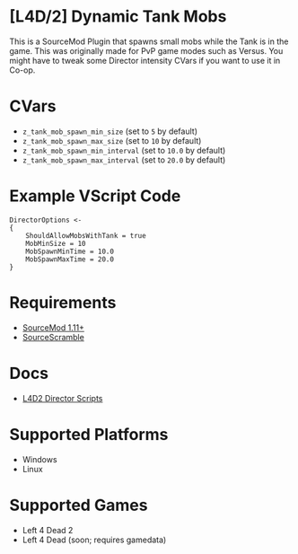 # [L4D/2] Dynamic Tank Mobs
This is a SourceMod Plugin that spawns small mobs while the Tank is in the game. This was originally made for PvP game modes such as Versus. You might have to tweak some Director intensity CVars if you want to use it in Co-op.

# CVars
- `z_tank_mob_spawn_min_size` (set to `5` by default)
- `z_tank_mob_spawn_max_size` (set to `10` by default)
- `z_tank_mob_spawn_min_interval` (set to `10.0` by default)
- `z_tank_mob_spawn_max_interval` (set to `20.0` by default)

# Example VScript Code
```
DirectorOptions <-
{
	ShouldAllowMobsWithTank = true
	MobMinSize = 10
	MobSpawnMinTime = 10.0
	MobSpawnMaxTime = 20.0
}
```

# Requirements
- [SourceMod 1.11+](https://www.sourcemod.net/downloads.php?branch=stable)
- [SourceScramble](https://github.com/nosoop/SMExt-SourceScramble)

# Docs
- [L4D2 Director Scripts](https://developer.valvesoftware.com/wiki/L4D2_Director_Scripts)

# Supported Platforms
- Windows
- Linux

# Supported Games
- Left 4 Dead 2
- Left 4 Dead (soon; requires gamedata)
